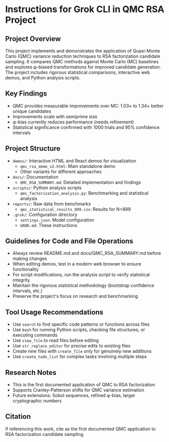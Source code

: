 # Instructions for Grok CLI in QMC RSA Project

## Project Overview

This project implements and demonstrates the application of Quasi-Monte Carlo (QMC) variance reduction techniques to RSA factorization candidate sampling. It compares QMC methods against Monte Carlo (MC) baselines and explores φ-biased transformations for improved candidate generation. The project includes rigorous statistical comparisons, interactive web demos, and Python analysis scripts.

## Key Findings

- QMC provides measurable improvements over MC: 1.03× to 1.34× better unique candidates
- Improvements scale with semiprime size
- φ-bias currently reduces performance (needs refinement)
- Statistical significance confirmed with 1000 trials and 95% confidence intervals

## Project Structure

- `demos/`: Interactive HTML and React demos for visualization
  - `qmc_rsa_demo_v2.html`: Main standalone demo
  - Other variants for different approaches
- `docs/`: Documentation
  - `QMC_RSA_SUMMARY.md`: Detailed implementation and findings
- `scripts/`: Python analysis scripts
  - `qmc_factorization_analysis.py`: Benchmarking and statistical analysis
- `reports/`: Raw data from benchmarks
  - `qmc_statistical_results_899.csv`: Results for N=899
- `.grok/`: Configuration directory
  - `settings.json`: Model configuration
  - `GROK.md`: These instructions

## Guidelines for Code and File Operations

- Always review README.md and docs/QMC_RSA_SUMMARY.md before making changes
- When editing demos, test in a modern web browser to ensure functionality
- For script modifications, run the analysis script to verify statistical integrity
- Maintain the rigorous statistical methodology (bootstrap confidence intervals, etc.)
- Preserve the project's focus on research and benchmarking

## Tool Usage Recommendations

- Use `search` to find specific code patterns or functions across files
- Use `bash` for running Python scripts, checking file structures, or executing commands
- Use `view_file` to read files before editing
- Use `str_replace_editor` for precise edits to existing files
- Create new files with `create_file` only for genuinely new additions
- Use `create_todo_list` for complex tasks involving multiple steps

## Research Notes

- This is the first documented application of QMC to RSA factorization
- Supports Cranley-Patterson shifts for QMC variance estimation
- Future extensions: Sobol sequences, refined φ-bias, larger cryptographic numbers

## Citation

If referencing this work, cite as the first documented QMC application to RSA factorization candidate sampling.
